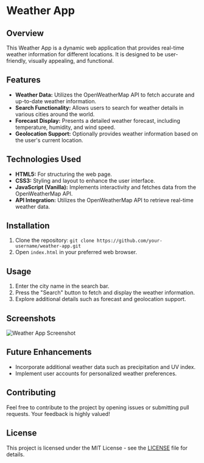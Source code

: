 # Weather App

## Overview
This Weather App is a dynamic web application that provides real-time weather information for different locations. It is designed to be user-friendly, visually appealing, and functional.

## Features
- **Weather Data:** Utilizes the OpenWeatherMap API to fetch accurate and up-to-date weather information.
- **Search Functionality:** Allows users to search for weather details in various cities around the world.
- **Forecast Display:** Presents a detailed weather forecast, including temperature, humidity, and wind speed.
- **Geolocation Support:** Optionally provides weather information based on the user's current location.

## Technologies Used
- **HTML5:** For structuring the web page.
- **CSS3:** Styling and layout to enhance the user interface.
- **JavaScript (Vanilla):** Implements interactivity and fetches data from the OpenWeatherMap API.
- **API Integration:** Utilizes the OpenWeatherMap API to retrieve real-time weather data.

## Installation
1. Clone the repository: `git clone https://github.com/your-username/weather-app.git`
2. Open `index.html` in your preferred web browser.

## Usage
1. Enter the city name in the search bar.
2. Press the "Search" button to fetch and display the weather information.
3. Explore additional details such as forecast and geolocation support.

## Screenshots
![Weather App Screenshot](C:\Users\PC\Videos\Captures)

## Future Enhancements
- Incorporate additional weather data such as precipitation and UV index.
- Implement user accounts for personalized weather preferences.

## Contributing
Feel free to contribute to the project by opening issues or submitting pull requests. Your feedback is highly valued!

## License
This project is licensed under the MIT License - see the [LICENSE](LICENSE) file for details.
